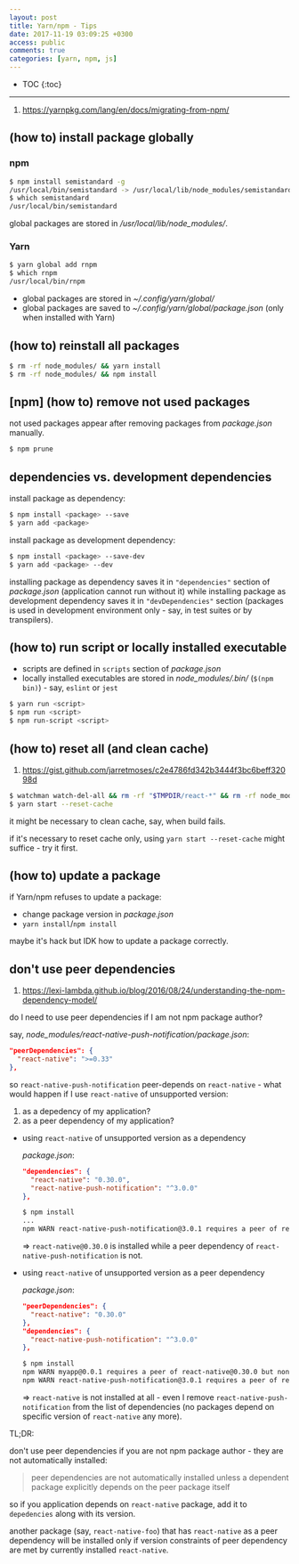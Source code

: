 ```yaml
---
layout: post
title: Yarn/npm - Tips
date: 2017-11-19 03:09:25 +0300
access: public
comments: true
categories: [yarn, npm, js]
---
```


<!-- more -->

* TOC
{:toc}
<hr>

1. <https://yarnpkg.com/lang/en/docs/migrating-from-npm/>

(how to) install package globally
---------------------------------

### npm

```sh
$ npm install semistandard -g
/usr/local/bin/semistandard -> /usr/local/lib/node_modules/semistandard/bin/cmd.js
$ which semistandard
/usr/local/bin/semistandard
```

global packages are stored in _/usr/local/lib/node_modules/_.

### Yarn

```sh
$ yarn global add rnpm
$ which rnpm
/usr/local/bin/rnpm
```

- global packages are stored in _~/.config/yarn/global/_
- global packages are saved to _~/.config/yarn/global/package.json_
  (only when installed with Yarn)

(how to) reinstall all packages
-------------------------------

```sh
$ rm -rf node_modules/ && yarn install
$ rm -rf node_modules/ && npm install
```

[npm] (how to) remove not used packages
---------------------------------------

not used packages appear after removing packages from _package.json_ manually.

```sh
$ npm prune
```

dependencies vs. development dependencies
-----------------------------------------

install package as dependency:

```sh
$ npm install <package> --save
$ yarn add <package>
```

install package as development dependency:

```sh
$ npm install <package> --save-dev
$ yarn add <package> --dev
```

installing package as dependency saves it in `"dependencies"` section
of _package.json_ (application cannot run without it) while installing
package as development dependency saves it in `"devDependencies"` section
(packages is used in development environment only - say, in test suites
or by transpilers).

(how to) run script or locally installed executable
---------------------------------------------------

- scripts are defined in `scripts` section of _package.json_
- locally installed executables are stored in _node\_modules/.bin/_
  (`$(npm bin)`) - say, `eslint` or `jest`

```sh
$ yarn run <script>
$ npm run <script>
$ npm run-script <script>
```

(how to) reset all (and clean cache)
------------------------------------

1. <https://gist.github.com/jarretmoses/c2e4786fd342b3444f3bc6beff32098d>

```sh
$ watchman watch-del-all && rm -rf "$TMPDIR/react-*" && rm -rf node_modules/ && yarn cache clean && yarn install
$ yarn start --reset-cache
```

it might be necessary to clean cache, say, when build fails.

if it's necessary to reset cache only, using `yarn start --reset-cache`
might suffice - try it first.

(how to) update a package
-------------------------

if Yarn/npm refuses to update a package:

- change package version in _package.json_
- `yarn install`/`npm install`

maybe it's hack but IDK how to update a package correctly.

don't use peer dependencies
---------------------------

1. <https://lexi-lambda.github.io/blog/2016/08/24/understanding-the-npm-dependency-model/>

do I need to use peer dependencies if I am not npm package author?

say, _node_modules/react-native-push-notification/package.json_:

```json
"peerDependencies": {
  "react-native": ">=0.33"
},
```

so `react-native-push-notification` peer-depends on `react-native` -
what would happen if I use `react-native` of unsupported version:

1. as a depedency of my application?
2. as a peer dependency of my application?

- using `react-native` of unsupported version as a dependency

  _package.json_:

  ```json
  "dependencies": {
    "react-native": "0.30.0",
    "react-native-push-notification": "^3.0.0"
  },
  ```

  ```sh
  $ npm install
  ...
  npm WARN react-native-push-notification@3.0.1 requires a peer of react-native@>=0.33 but none was installed.
  ```

  => `react-native@0.30.0` is installed while a peer dependency of
  `react-native-push-notification` is not.

- using `react-native` of unsupported version as a peer dependency

  _package.json_:

  ```json
  "peerDependencies": {
    "react-native": "0.30.0"
  },
  "dependencies": {
    "react-native-push-notification": "^3.0.0"
  },
  ```

  ```sh
  $ npm install
  npm WARN myapp@0.0.1 requires a peer of react-native@0.30.0 but none was installed.
  npm WARN react-native-push-notification@3.0.1 requires a peer of react-native@>=0.33 but none was installed.
  ```

  => `react-native` is not installed at all - even I remove
  `react-native-push-notification` from the list of dependencies
  (no packages depend on specific version of `react-native` any more).

TL;DR:

don't use peer dependencies if you are not npm package author -
they are not automatically installed:

> peer dependencies are not automatically installed unless
> a dependent package explicitly depends on the peer package itself

so if you application depends on `react-native` package,
add it to `depedencies` along with its version.

another package (say, `react-native-foo`) that has `react-native`
as a peer dependency will be installed only if version constraints
of peer dependency are met by currently installed `react-native`.
